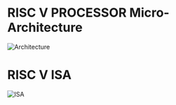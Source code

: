 # RISC V PROCESSOR Micro-Architecture
![Architecture](https://github.com/user-attachments/assets/7dd9c2f2-2a47-4d89-a4bd-4aec25788723)

# RISC V ISA
![ISA](https://github.com/user-attachments/assets/e6abb2b4-f845-49fa-905c-1a5fda84fd9a)

